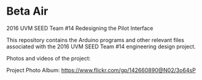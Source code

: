 # Beta Air

2016 UVM SEED Team #14
Redesigning the Pilot Interface

This repository contains the Arduino programs and other relevant files associated with the 2016 UVM SEED Team #14 engineering design project.

Photos and videos of the project:

Project Photo Album: https://www.flickr.com/gp/142660890@N02/3o64sP

